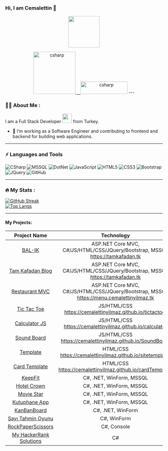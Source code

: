 ### Hi, I am Cemalettin 👋
<div id="header" align="center">
  <img src="https://media.giphy.com/media/M9gbBd9nbDrOTu1Mqx/giphy.gif" width="100"/>
</div>
<p align="center"> <a href="https://www.linkedin.com/in/cemalettin-ylmaz/" target="_blank" rel="noreferrer"> <img src="https://upload.wikimedia.org/wikipedia/commons/thumb/8/80/LinkedIn_Logo_2013.svg/2560px-LinkedIn_Logo_2013.svg.png" alt="csharp" width="135" height=auto"/>&nbsp;&nbsp;&nbsp; <a href="https://www.hackerrank.com/cemalettinyilmaz" target="_blank" rel="noreferrer"><img src="https://camo.githubusercontent.com/49e713e1463692beaff7b552eb60511454485659f6131286eeab9db84e91840a/68747470733a2f2f69302e77702e636f6d2f6772616473696e67616d65732e636f6d2f77702d636f6e74656e742f75706c6f6164732f323031362f30352f3835363737315f3636383232343035333139373834315f313934333639393030395f6f2e706e67" alt="csharp" width="150" height="40"/></a>
---

### :woman_technologist: About Me :
I am a Full Stack Developer <img src="https://media.giphy.com/media/WUlplcMpOCEmTGBtBW/giphy.gif" width="30"> from Turkey.
- :telescope: I’m working as a Software Engineer and contributing to frontend and backend for building web applications.
---
### ⚡ Languages and Tools

![CSharp](https://img.shields.io/badge/-CSharp-6b1678?style=flat-square&logo=csharp)
![MSSQL](https://img.shields.io/badge/-MSSQL-black?style=flat-square&logo=microsoft-sql-server)
![DotNet](https://img.shields.io/badge/-.Net-6b1678?style=flat-square&logo=dotnet)
![JavaScript](https://img.shields.io/badge/-JavaScript-black?style=flat-square&logo=javascript)
![HTML5](https://img.shields.io/badge/-HTML5-E34F26?style=flat-square&logo=html5&logoColor=white)
![CSS3](https://img.shields.io/badge/-CSS3-1572B6?style=flat-square&logo=css3)
![Bootstrap](https://img.shields.io/badge/-Bootstrap-563D7C?style=flat-square&logo=bootstrap)
![JQuery](https://img.shields.io/badge/-JQuery-yellow?style=flat-square&logo=jquery)
![GitHub](https://img.shields.io/badge/-GitHub-181717?style=flat-square&logo=github)

---

### :fire: My Stats :

[![GitHub Streak](http://github-readme-streak-stats.herokuapp.com?user=cemalettinyilmaz&theme=dark&background=000000)](https://git.io/streak-stats)<br/>
  [![Top Langs](https://github-readme-stats.vercel.app/api/top-langs/?username=cemalettinyilmaz&layout=compact&theme=vision-friendly-dark)](https://github.com/anuraghazra/github-readme-stats)

  ---
  
   #### My Projects:

| Project Name        | Technology         
|:-------------:|:-------------:|
   |<a href="[https://github.com/cemalettinyilmaz/TamKafadan](https://github.com/cemalettinyilmaz/BAL-IK)" target="_blank">BAL-IK </a>| ASP.NET Core MVC, C#/JS/HTML/CSS/JQuery/Bootstrap, MSSQL https://tamkafadan.tk |
  |<a href="https://github.com/cemalettinyilmaz/TamKafadan" target="_blank">Tam Kafadan Blog</a>| ASP.NET Core MVC, C#/JS/HTML/CSS/JQuery/Bootstrap, MSSQL https://tamkafadan.tk |
|<a href="https://github.com/cemalettinyilmaz/RestaurantMVC" target="_blank">Restaurant MVC</a>| ASP.NET Core MVC, C#/JS/HTML/CSS/JQuery/Bootstrap, MSSQL https://menu.cemalettinyilmaz.tk |
|<a href="https://github.com/cemalettinyilmaz/tictactoe" target="_blank">Tic Tac Toe</a>| JS/HTML/CSS https://cemalettinyilmaz.github.io/tictactoe/|
|<a href="https://github.com/cemalettinyilmaz/calculator" target="_blank">Calculator JS</a>| JS/HTML/CSS https://cemalettinyilmaz.github.io/calculator|
|<a href="https://github.com/cemalettinyilmaz/SoundBoard" target="_blank">Sound Board </a>| JS/HTML/CSS https://cemalettinyilmaz.github.io/SoundBoard|
|<a href="https://github.com/cemalettinyilmaz/sitetemplate" target="_blank">Template</a>| HTML/CSS https://cemalettinyilmaz.github.io/sitetemplate/|
|<a href="https://github.com/cemalettinyilmaz/cardTemplate" target="_blank">Card Template</a>| HTML/CSS https://cemalettinyilmaz.github.io/cardTemplate/|
|<a href="https://github.com/cemalettinyilmaz/KeepFit" target="_blank">KeepFit</a>|C#, .NET, WinForm, MSSQL|
|<a href="https://github.com/cemalettinyilmaz/HotelCrownApp" target="_blank">Hotel Crown</a>|C#, .NET, WinForm, MSSQL|
|<a href="https://github.com/cemalettinyilmaz/MovieStar" target="_blank">Movie Star</a>|C#, .NET, WinForm, MSSQL|
|<a href="https://github.com/cemalettinyilmaz/KutuphaneApp" target="_blank">Kutuphane App</a>|C#, .NET, WinForm, MSSQL|
|<a href="https://github.com/cemalettinyilmaz/KanbanBoardProject" target="_blank">KanBanBoard</a>|C#, .NET, WinForm|
|<a href="https://github.com/cemalettinyilmaz/SayiTahminEtmeOyunu" target="_blank">Sayı Tahmin Oyunu</a>|C#, WinForm|
|<a href="https://github.com/cemalettinyilmaz/RockPaperScissors" target="_blank">RockPaperScissors</a>|C#, Console|
|<a href="https://github.com/cemalettinyilmaz/MyHackerRankSolitions" target="_blank">My HackerRank Solutions</a>|C#|
